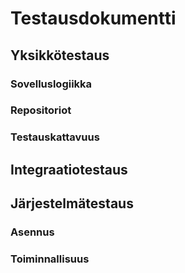 # Testausdokumentti

## Yksikkötestaus

### Sovelluslogiikka

### Repositoriot

### Testauskattavuus

## Integraatiotestaus

## Järjestelmätestaus

### Asennus

### Toiminnallisuus
